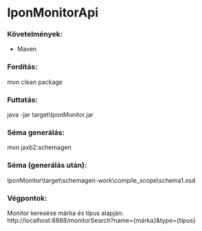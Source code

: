 # IponMonitorApi

### Követelmények:
- Maven

### Fordítás:
mvn clean package

### Futtatás:
java -jar target\IponMonitor.jar

### Séma generálás:
mvn jaxb2:schemagen

### Séma (generálás után):
IponMonitor\target\schemagen-work\compile_scope\schema1.xsd

### Végpontok:
Monitor keresése márka és típus alapján: http://localhost:8888/monitorSearch?name={márka}&type={típus}
